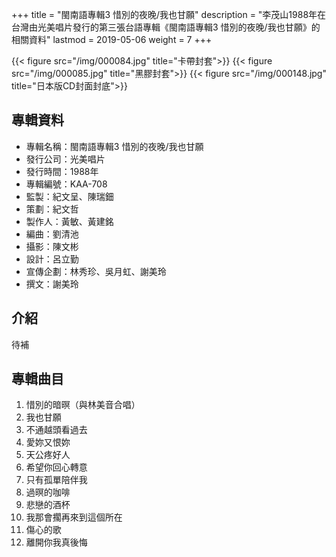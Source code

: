 +++
title = "閩南語專輯3 惜別的夜晚/我也甘願"
description = "李茂山1988年在台灣由光美唱片發行的第三張台語專輯《閩南語專輯3 惜別的夜晚/我也甘願》的相關資料"
lastmod = 2019-05-06
weight = 7
+++

{{< figure src="/img/000084.jpg" title="卡帶封套">}}
{{< figure src="/img/000085.jpg" title="黑膠封套">}}
{{< figure src="/img/000148.jpg" title="日本版CD封面封底">}}


## 專輯資料

* 專輯名稱：閩南語專輯3 惜別的夜晚/我也甘願
* 發行公司：光美唱片
* 發行時間：1988年
* 專輯編號：KAA-708
* 監製：紀文呈、陳瑞鈿
* 策劃：紀文哲
* 製作人：黃敏、黃建銘
* 編曲：劉清池
* 攝影：陳文彬
* 設計：呂立勤
* 宣傳企劃：林秀珍、吳月虹、謝美玲
* 撰文：謝美玲


## 介紹

待補

## 專輯曲目

1. 惜別的暗暝（與林美音合唱）
2. 我也甘願
3. 不通越頭看過去
4. 愛妳又恨妳
5. 天公疼好人
6. 希望你回心轉意
7. 只有孤單陪伴我
8. 過暝的咖啡
9. 悲戀的酒杯
10. 我那會擱再來到這個所在
11. 傷心的歌
12. 離開你我真後悔
<br/>
<br/>